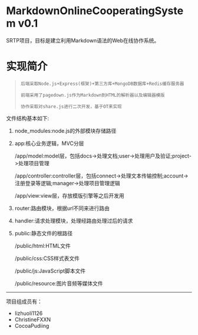 # MarkdownOnlineCooperatingSystem v0.1
SRTP项目，目标是建立利用Markdown语法的Web在线协作系统。
 

# 实现简介
>     后端采取Node.js+Express(框架)+第三方库+MongoDB数据库+Redis缓存服务器
>     
>     前端采用了pagedown.js作为Markdown到HTML的解析器以及编辑器模版
>     
>     协作采取对share.js进行二次开发，基于OT来实现

文件结构基本如下:

1.  node_modules:node.js的外部模块存储路径
2.  app:核心业务逻辑，MVC分层

    /app/model:model层，包括docs->处理文档;user->处理用户及验证;project->处理项目管理
	
    /app/controller:controller层，包括connect->处理文本传输控制;account->注册登录等逻辑;manager->处理项目管理逻辑
	
    /app/view:view层，存放模版引擎等之后开发用
3.  router:路由模块，根据url不同来进行路由
4.  handler:请求处理模块，处理经路由处理过后的请求
5.  public:静态文件的根路径
	
    /public/html:HTML文件
	
    /public/css:CSS样式表文件

    /public/js:JavaScript脚本文件
	
    /public/resource:图片音频等媒体文件

-------

项目组成员有：
* lizhuoli1126
* ChristineFXXN
* CocoaPudiing
